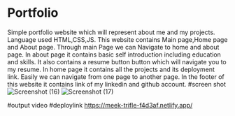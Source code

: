 # Portfolio
Simple portfolio website which will represent about me and my projects. Language used HTML,CSS,JS. This website contains Main page,Home page and About page. Through main Page we can Navigate to home and about page. In about page it contains basic self introduction including education and skills. It also contains a resume button button which will navigate you to my resume.
In home page it contains all the projects and its deployment link. Easily we can navigate from one page to another page. In the footer of this website it contains link of my linkedin and github account.
#screen shot
![Screenshot (16)](https://github.com/Ankitapriyarai/Port_folio/assets/121561288/5dec4947-b0ec-4085-9dba-098f0e64a4c0)
![Screenshot (17)](https://github.com/Ankitapriyarai/Port_folio/assets/121561288/e1cbef54-71e7-4b9c-8993-d16ad55ef4ed)


#output video
#deploylink
https://meek-trifle-f4d3af.netlify.app/
